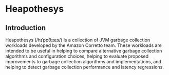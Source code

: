 # Heapothesys 

## Introduction

Heapothesys (/hɪˈpɒθɪsɪs/) is a collection of JVM garbage collection workloads developed by the Amazon Corretto team.  These workloads are
intended to be useful in helping to compare alternative garbage collection algorithms and configuration choices, helping to evaluate proposed improvements to garbage collection algorithms and implementations, and helping to detect garbage collection performance and latency regressions.

